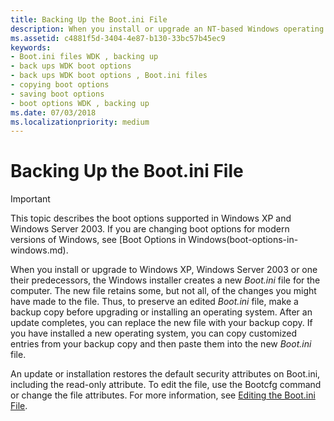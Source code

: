 ```yaml
---
title: Backing Up the Boot.ini File
description: When you install or upgrade an NT-based Windows operating system prior to Windows Vista, the Windows installer creates a new Boot.ini file for the computer. The new file retains some, but not all, of the changes you might have made to the file.
ms.assetid: c4881f5d-3404-4e87-b130-33bc57b45ec9
keywords:
- Boot.ini files WDK , backing up
- back ups WDK boot options
- back ups WDK boot options , Boot.ini files
- copying boot options
- saving boot options
- boot options WDK , backing up
ms.date: 07/03/2018
ms.localizationpriority: medium
---
```


# Backing Up the Boot.ini File


> [!IMPORTANT] 
> This topic describes the boot options supported in Windows XP and Windows Server 2003. If you are changing boot options for modern versions of Windows, see [Boot Options in Windows(boot-options-in-windows.md).

When you install or upgrade to Windows XP, Windows Server 2003 or one their predecessors, the Windows installer creates a new *Boot.ini* file for the computer. The new file retains some, but not all, of the changes you might have made to the file. Thus, to preserve an edited *Boot.ini* file, make a backup copy before upgrading or installing an operating system. After an update completes, you can replace the new file with your backup copy. If you have installed a new operating system, you can copy customized entries from your backup copy and then paste them into the new *Boot.ini* file.

An update or installation restores the default security attributes on Boot.ini, including the read-only attribute. To edit the file, use the Bootcfg command or change the file attributes. For more information, see [Editing the Boot.ini File](editing-the-boot-ini-file.md).


